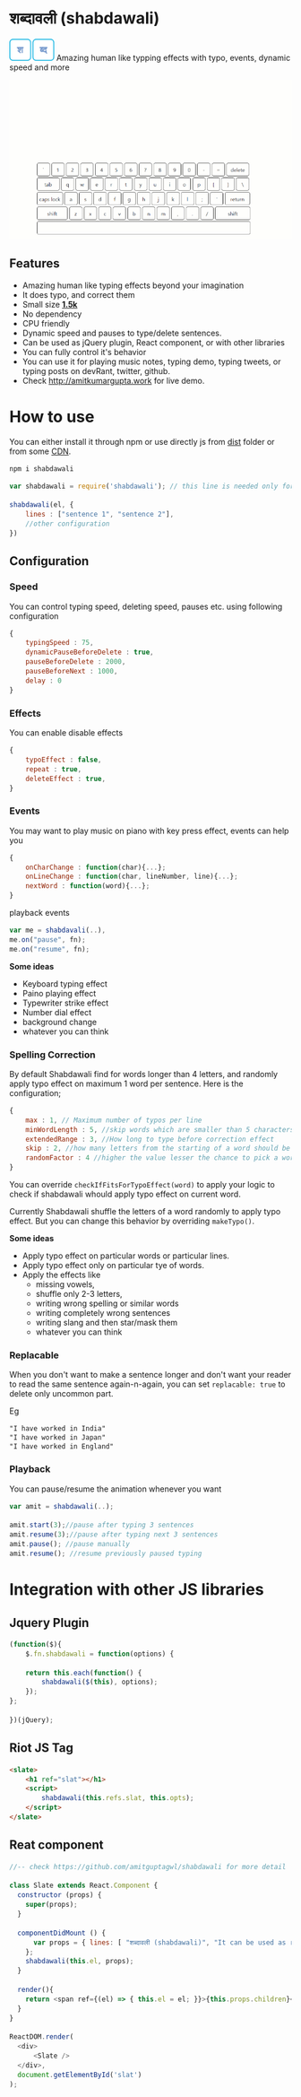 # शब्दावली (shabdawali)
<img src="static/shabdawali_logo.png" width="80px"> Amazing human like typping effects with typo, events, dynamic speed and more



<div align="center"><img src="static/shabdawali.gif"></div>



## Features

* Amazing human like typing effects beyond your imagination
* It does typo, and correct them
* Small size **[1.5k](https://bundlephobia.com/result?p=shabdawali@2.1.0)**
* No dependency
* CPU friendly
* Dynamic speed and pauses to type/delete sentences.
* Can be used as jQuery plugin, React component, or with other libraries
* You can fully control it's behavior
* You can use it for playing music notes, typing demo, typing tweets, or typing posts on devRant, twitter, github.
* Check http://amitkumargupta.work for live demo.

# How to use

You can either install it through npm or use directly js from [dist](dist) folder or from some [CDN](https://unpkg.com/shabdawali@2.0.0/dist/shabdawali.js).

```bash
npm i shabdawali
```

```js
var shabdawali = require('shabdawali'); // this line is needed only for nodejs users

shabdawali(el, {
    lines : ["sentence 1", "sentence 2"],
    //other configuration
})
```

## Configuration

### Speed

You can control typing speed, deleting speed, pauses etc. using following configuration

```js
{
    typingSpeed : 75,
    dynamicPauseBeforeDelete : true, 
    pauseBeforeDelete : 2000, 
    pauseBeforeNext : 1000, 
    delay : 0
}
```

### Effects

You can enable disable effects

```js
{
    typoEffect : false,
    repeat : true,
    deleteEffect : true,
}
```

### Events

You may want to play music on piano with key press effect, events can help you

```js
{
    onCharChange : function(char){...};
    onLineChange : function(char, lineNumber, line){...};
    nextWord : function(word){...};
}
```

playback events

```js
var me = shabdavali(..),
me.on("pause", fn);
me.on("resume", fn);
```

**Some ideas**

* Keyboard typing effect
* Paino playing effect
* Typewriter strike effect
* Number dial effect
* background change 
* whatever you can think

### Spelling Correction

By default Shabdawali find for words longer than 4 letters, and randomly apply typo effect on maximum 1 word per sentence. Here is the configuration;

```js
{
    max : 1, // Maximum number of typos per line
    minWordLength : 5, //skip words which are smaller than 5 characters
    extendedRange : 3, //How long to type before correction effect
    skip : 2, //how many letters from the starting of a word should be left
    randomFactor : 4 //higher the value lesser the chance to pick a word for typo effect
}
```

You can override `checkIfFitsForTypoEffect(word)` to apply your logic to check if shabdawali whould apply typo effect on current word.

Currently Shabdawali shuffle the letters of a word randomly to apply typo effect. But you can change this behavior by overriding `makeTypo()`.

**Some ideas**

* Apply typo effect on particular words or particular lines.
* Apply typo effect only on particular tye of words.
* Apply the effects like
    * missing vowels,
    * shuffle only 2-3 letters,
    * writing wrong spelling or similar words
    * writing completely wrong sentences
    * writing slang and then star/mask them
    * whatever you can think


### Replacable

When you don't want to make a sentence longer and don't want your reader to read the same sentence again-n-again, you can set `replacable: true` to delete only uncommon part.

Eg

```
"I have worked in India"
"I have worked in Japan"
"I have worked in England"
```

### Playback

You can pause/resume the animation whenever you want

```js
var amit = shabdawali(..);

amit.start(3);//pause after typing 3 sentences
amit.resume(3);//pause after typing next 3 sentences
amit.pause(); //pause manually
amit.resume(); //resume previously paused typing
```

# Integration with other JS libraries


## Jquery Plugin

```JavaScript
(function($){
    $.fn.shabdawali = function(options) {

    return this.each(function() {
        shabdawali($(this), options);
    });
};
  
})(jQuery);
```

## Riot JS Tag

```html
<slate>
    <h1 ref="slat"></h1>
    <script>
        shabdawali(this.refs.slat, this.opts);
    </script>
</slate>
```

## Reat component

```js
//-- check https://github.com/amitguptagwl/shabdawali for more detail

class Slate extends React.Component {
  constructor (props) {
    super(props);
  }
  
  componentDidMount () {
      var props = { lines: [ "शब्दावली (shabdawali)", "It can be used as react component as well"]
    };
    shabdawali(this.el, props);
  }
  
  render(){
  	return <span ref={(el) => { this.el = el; }}>{this.props.children}</span>;
  }
}

ReactDOM.render(
  <div>
	  <Slate />
  </div>,
  document.getElementById('slat')
);
```
